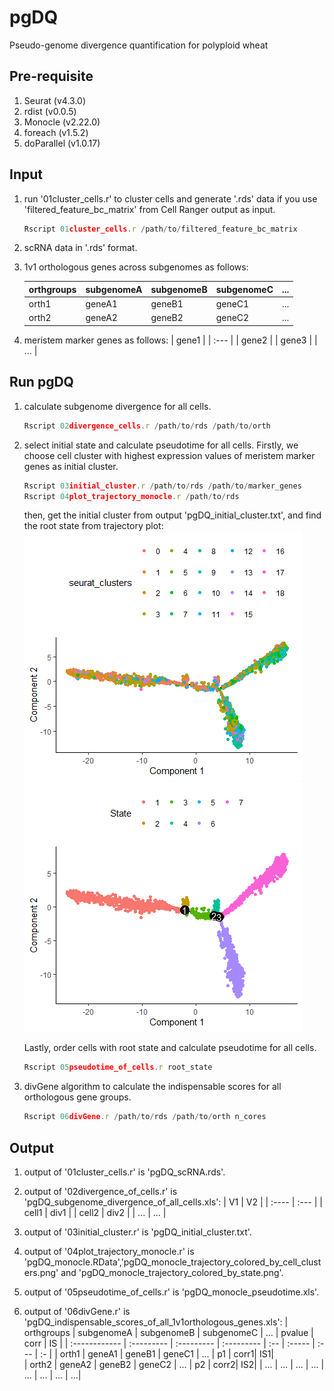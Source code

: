 # pgDQ
 Pseudo-genome divergence quantification for polyploid wheat

## Pre-requisite
1) Seurat (v4.3.0)
2) rdist (v0.0.5)
3) Monocle (v2.22.0)
4) foreach (v1.5.2)
5) doParallel (v1.0.17)

## Input
1) run '01cluster_cells.r' to cluster cells and generate '.rds' data if you use 'filtered_feature_bc_matrix' from Cell Ranger output as input.
   ```js
   Rscript 01cluster_cells.r /path/to/filtered_feature_bc_matrix
   ```
3) scRNA data in '.rds' format.
4) 1v1 orthologous genes across subgenomes as follows:
   
   | orthgroups | subgenomeA | subgenomeB | subgenomeC | ... |
   | :--------- | :--------- | :--------- | :--------- | :-- |
   | orth1      | geneA1     | geneB1     | geneC1     | ... |
   | orth2      | geneA2     | geneB2     | geneC2     | ... |

5) meristem marker genes as follows:
   | gene1 |
   | :---  |
   | gene2 | 
   | gene3 |
   | ...   |

## Run pgDQ

1) calculate subgenome divergence for all cells.
   ```js
   Rscript 02divergence_cells.r /path/to/rds /path/to/orth
   ```
2) select initial state and calculate pseudotime for all cells.
   Firstly, we choose cell cluster with highest expression values of meristem marker genes as initial cluster.
   ```js
   Rscript 03initial_cluster.r /path/to/rds /path/to/marker_genes
   Rscript 04plot_trajectory_monocle.r /path/to/rds
   ```
   then, get the initial cluster from output 'pgDQ_initial_cluster.txt', and find the root state from trajectory plot:
   ![pic_cluster](https://github.com/MeiyueWang/pgDQ/blob/main/trajectory_colored_by_clusters.png)
   ![pic_state](https://github.com/MeiyueWang/pgDQ/blob/main/trajectory_colored_by_states.png)

   Lastly, order cells with root state and calculate pseudotime for all cells.
   ```js
   Rscript 05pseudotime_of_cells.r root_state
   ```
3) divGene algorithm to calculate the indispensable scores for all orthologous gene groups.
   ```js
   Rscript 06divGene.r /path/to/rds /path/to/orth n_cores
   ```

## Output

1) output of '01cluster_cells.r' is 'pgDQ_scRNA.rds'.
   
2) output of '02divergence_of_cells.r' is 'pgDQ_subgenome_divergence_of_all_cells.xls':
   | V1    | V2   |
   | :---- | :--- |
   | cell1 | div1 | 
   | cell2 | div2 |
   | ...   | ...  |
   
3) output of '03initial_cluster.r' is 'pgDQ_initial_cluster.txt'.

4) output of '04plot_trajectory_monocle.r' is 'pgDQ_monocle.RData','pgDQ_monocle_trajectory_colored_by_cell_clusters.png' and 'pgDQ_monocle_trajectory_colored_by_state.png'.

5) output of '05pseudotime_of_cells.r' is 'pgDQ_monocle_pseudotime.xls'.

6) output of '06divGene.r' is 'pgDQ_indispensable_scores_of_all_1v1orthologous_genes.xls':
   | orthgroups    | subgenomeA | subgenomeB | subgenomeC | ... | pvalue | corr | IS |
   | :------------ | :--------- | :--------- | :--------- | :-- | :----- | :--- | :- |
   | orth1         | geneA1     | geneB1     | geneC1     | ... | p1     | corr1| IS1|   
   | orth2         | geneA2     | geneB2     | geneC2     | ... | p2     | corr2| IS2|
   | ...           | ...        | ...        | ...        | ... | ...    | ...  | ...|

  
   
